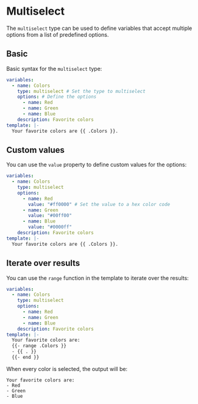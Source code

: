 # Multiselect

The `multiselect` type can be used to define variables that accept multiple options from a list of predefined options.

## Basic

Basic syntax for the `multiselect` type:

```yaml
variables:
  - name: Colors
    type: multiselect # Set the type to multiselect
    options: # Define the options
      - name: Red
      - name: Green
      - name: Blue
    description: Favorite colors
template: |-
  Your favorite colors are {{ .Colors }}.
```

## Custom values

You can use the `value` property to define custom values for the options:

```yaml
variables:
  - name: Colors
    type: multiselect
    options:
      - name: Red
        value: "#ff0000" # Set the value to a hex color code
      - name: Green
        value: "#00ff00"
      - name: Blue
        value: "#0000ff"
    description: Favorite colors
template: |-
  Your favorite colors are {{ .Colors }}.
```

## Iterate over results

You can use the `range` function in the template to iterate over the results:

```yaml
variables:
  - name: Colors
    type: multiselect
    options:
      - name: Red
      - name: Green
      - name: Blue
    description: Favorite colors
template: |-
  Your favorite colors are:
  {{- range .Colors }}
  - {{ . }}
  {{- end }}
```

When every color is selected, the output will be:

```
Your favorite colors are:
- Red
- Green
- Blue
```
